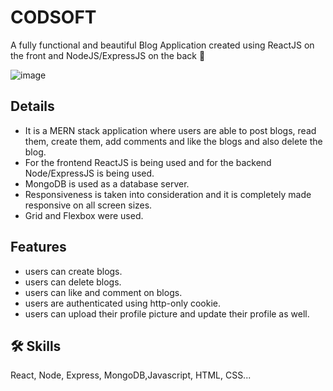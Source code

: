 # CODSOFT
A fully functional and beautiful Blog Application created using ReactJS on the front and NodeJS/ExpressJS on the back 🖤

![image](https://github.com/SardarIbrahim/CODSOFT/assets/61000944/b0e37387-c3b1-4dac-8b67-990cafb2ac3c)


## Details
- It is a MERN stack application where users are able to post blogs, read them, create them, add comments and like the blogs and also delete the blog.
- For the frontend ReactJS is being used and for the backend Node/ExpressJS is being used.
- MongoDB is used as a database server.
- Responsiveness is taken into consideration and it is completely made responsive on all screen sizes.
- Grid and Flexbox were used.

## Features

- users can create blogs.
- users can delete blogs.
- users can like and comment on blogs.
- users are authenticated using http-only cookie.
- users can upload their profile picture and update their profile as well.

## 🛠 Skills
React, Node, Express, MongoDB,Javascript, HTML, CSS...
